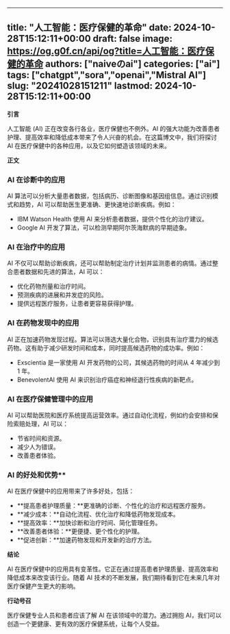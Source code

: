 
---
title: "人工智能：医疗保健的革命"
date: 2024-10-28T15:12:11+00:00
draft: false
image: https://og.g0f.cn/api/og?title=人工智能：医疗保健的革命
authors: ["naiveのai"]
categories: ["ai"]
tags: ["chatgpt","sora","openai","Mistral AI"]
slug: "20241028151211"
lastmod: 2024-10-28T15:12:11+00:00
---
**引言**

人工智能 (AI) 正在改变各行各业，医疗保健也不例外。AI 的强大功能为改善患者护理、提高效率和降低成本带来了令人兴奋的机会。在这篇博文中，我们将探讨 AI 在医疗保健中的各种应用，以及它如何塑造该领域的未来。

**正文**

### AI 在诊断中的应用

AI 算法可以分析大量患者数据，包括病历、诊断图像和基因组信息。通过识别模式和趋势，AI 可以帮助医生更准确、更快速地诊断疾病。例如：

- IBM Watson Health 使用 AI 来分析患者数据，提供个性化的治疗建议。
- Google AI 开发了算法，可以检测早期阿尔茨海默病的早期迹象。

### AI 在治疗中的应用

AI 不仅可以帮助诊断疾病，还可以帮助制定治疗计划并监测患者的病情。通过整合患者数据和先进的算法，AI 可以：

- 优化药物剂量和治疗时间。
- 预测疾病的进展和并发症的风险。
- 提供远程医疗服务，让患者更容易获得护理。

### AI 在药物发现中的应用

AI 正在加速药物发现过程。算法可以筛选大量化合物，识别具有治疗潜力的候选药物。这有助于减少研发时间和成本，同时提高候选药物的成功率。例如：

- Exscientia 是一家使用 AI 开发药物的公司，其候选药物的时间从 4 年减少到 1 年。
- BenevolentAI 使用 AI 来识别治疗癌症和神经退行性疾病的新靶点。

### AI 在医疗保健管理中的应用

AI 可以帮助医院和医疗系统提高运营效率。通过自动化流程，例如约会安排和保险索赔处理，AI 可以：

- 节省时间和资源。
- 减少人为错误。
- 改善患者体验。

### AI 的好处和优势**

AI 在医疗保健中的应用带来了许多好处，包括：

- **提高患者护理质量：**更准确的诊断、个性化的治疗和远程医疗服务。
- **减少成本：**自动化流程、优化治疗和降低药物发现成本。
- **提高效率：**加快诊断和治疗时间、简化管理任务。
- **改善患者体验：**更便捷、更个性化的护理。
- **促进创新：**加速药物发现和开发新的治疗方法。

**结论**

AI 在医疗保健中的应用具有变革性。它正在通过提高患者护理质量、提高效率和降低成本来改变该行业。随着 AI 技术的不断发展，我们期待看到它在未来几年对医疗保健产生更大的影响。

**行动号召**

医疗保健专业人员和患者应该了解 AI 在该领域中的潜力。通过拥抱 AI，我们可以创造一个更健康、更有效的医疗保健系统，让每个人受益。